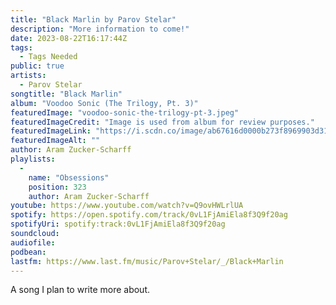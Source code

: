 ```yaml
---
title: "Black Marlin by Parov Stelar"
description: "More information to come!"
date: 2023-08-22T16:17:44Z
tags:
  - Tags Needed
public: true
artists:
  - Parov Stelar
songtitle: "Black Marlin"
album: "Voodoo Sonic (The Trilogy, Pt. 3)"
featuredImage: "voodoo-sonic-the-trilogy-pt-3.jpeg"
featuredImageCredit: "Image is used from album for review purposes."
featuredImageLink: "https://i.scdn.co/image/ab67616d0000b273f8969903d31f031b84885dd9"
featuredImageAlt: ""
author: Aram Zucker-Scharff
playlists:
  -
    name: "Obsessions"
    position: 323
    author: Aram Zucker-Scharff
youtube: https://www.youtube.com/watch?v=Q9ovHWLrlUA
spotify: https://open.spotify.com/track/0vL1FjAmiEla8f3Q9f20ag
spotifyUri: spotify:track:0vL1FjAmiEla8f3Q9f20ag
soundcloud:
audiofile:
podbean:
lastfm: https://www.last.fm/music/Parov+Stelar/_/Black+Marlin
---
```


A song I plan to write more about.
		